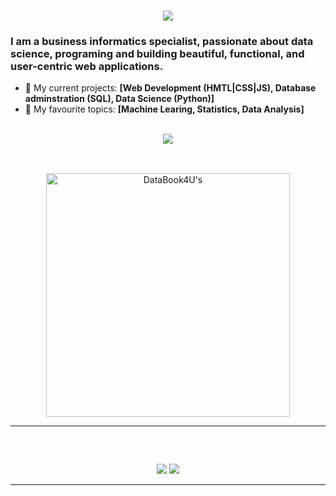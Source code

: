 <h1 align="center">
    <img src="https://readme-typing-svg.herokuapp.com/?font=Inter&size=48&center=true&vCenter=true&width=500&height=70&color=fec065&duration=4000&lines=Hi+There!;+I'm+Sebastian!;" />
</h1>

### I am a business informatics specialist, passionate about data science, programing and building beautiful, functional, and user-centric web applications.

- 🌱 My current projects: **[Web Development (HMTL|CSS|JS), Database adminstration (SQL), Data Science (Python)]**
- 🔭 My favourite topics: **[Machine Learing, Statistics, Data Analysis]**

<br>

<div align="center">
  <a href="opocensky.sebastian@gmail.com">
    <img src="https://img.shields.io/badge/Gmail-333333?style=for-the-badge&logo=gmail&logoColor=red" />
  </a>

##

<br>

<div align=center>
   <img width=390 src="https://github-readme-streak-stats.herokuapp.com/?user=DataBook4U&theme=transparent&count_private=true&border_radius=10&locale=en" alt="DataBook4U's" />
</div>

<hr>

##

<br>

<p align="center">
  <img src="https://skillicons.dev/icons?i=html,css,js,mysql,ubuntu,raspberrypi,mongodb" />
  <img src="https://skillicons.dev/icons?i=cpp,python,pytorch,sklearn,pycharm,visualstudio,vscode,qt,git" />
</p>

<hr>

<!--
**DataBook4U/DataBook4U** is a ✨ _special_ ✨ repository because its `README.md` (this file) appears on your GitHub profile.

Here are some ideas to get you started:

- 🔭 I’m currently working on ...
- 🌱 I’m currently learning ...
- 👯 I’m looking to collaborate on ...
- 🤔 I’m looking for help with ...
- 💬 Ask me about ...
- 📫 How to reach me: ...
- 😄 Pronouns: ...
- ⚡ Fun fact: ...

To show GitHub stats
 <img width=390 src="https://github-readme-stats.vercel.app/api?username=DataBook4U&theme=transparent&count_private=true&show_icons=true&rank_icon=github&locale=en" alt="DataBook4U's GitHub Stats" />

To show most used languages
<div align=center>
  <img width=325 src="https://github-readme-stats.vercel.app/api/top-langs?username=DataBook4U&theme=transparent&layout=donut&hide=css&langs_count=8&border_radius=10&show_icons=true&locale=en" alt="DataBook4U's Most Used Languages" />
</div>

Alternative to the GitHub strike:
[![GitHub Streak](http://github-readme-streak-stats.herokuapp.com?user=DataBook4U&theme=dark&background=000000)](https://git.io/streak-stats)

-->

